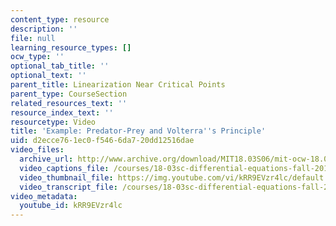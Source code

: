 ```yaml
---
content_type: resource
description: ''
file: null
learning_resource_types: []
ocw_type: ''
optional_tab_title: ''
optional_text: ''
parent_title: Linearization Near Critical Points
parent_type: CourseSection
related_resources_text: ''
resource_index_text: ''
resourcetype: Video
title: 'Example: Predator-Prey and Volterra''s Principle'
uid: d2ecce76-1ec0-f546-6da7-20dd12516dae
video_files:
  archive_url: http://www.archive.org/download/MIT18.03S06/mit-ocw-18.03-lec32-07may2003-220k_512kb.mp4
  video_captions_file: /courses/18-03sc-differential-equations-fall-2011/44db0fb67ee15e988ba51bef0d944451_kRR9EVzr4lc.vtt
  video_thumbnail_file: https://img.youtube.com/vi/kRR9EVzr4lc/default.jpg
  video_transcript_file: /courses/18-03sc-differential-equations-fall-2011/2d00f49657ffb0d2cdce1cf8605a3ec6_kRR9EVzr4lc.pdf
video_metadata:
  youtube_id: kRR9EVzr4lc
---
```

